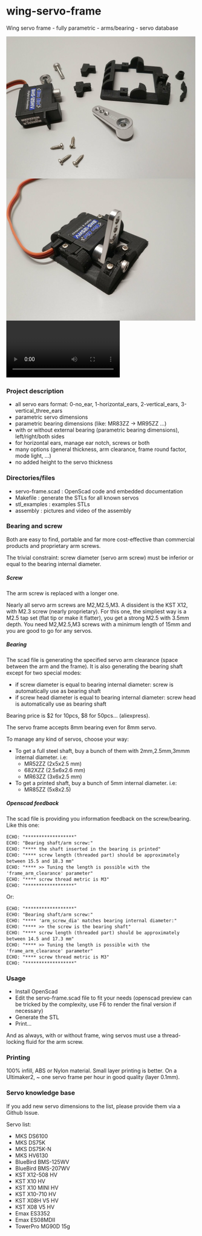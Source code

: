 # wing-servo-frame

Wing servo frame - fully parametric - arms/bearing - servo database

<img src="https://github.com/guillaumef/wing-servo-frame/blob/master/assembly/p01-assembly.jpg" width="500" alt="wing servo frame" align="center" />

<img src="https://github.com/guillaumef/wing-servo-frame/blob/master/assembly/p06-assembly.jpg" width="500" alt="wing servo frame" align="center" />

<video>
  <source src="https://github.com/guillaumef/wing-servo-frame/blob/master/assembly/video.webm" type="video/webm; codecs=vp9,vorbis">
  <source src="https://github.com/guillaumef/wing-servo-frame/blob/master/assembly/video.mp4" type="video/mp4">
</video>

### Project description

- all servo ears format: 0-no_ear, 1-horizontal_ears, 2-vertical_ears, 3-vertical_three_ears
- parametric servo dimensions
- parametric bearing dimensions (like: MR83ZZ -> MR95ZZ ...)
- with or without external bearing (parametric bearing dimensions), left/right/both sides
- for horizontal ears, manage ear notch, screws or both
- many options (general thickness, arm clearance, frame round factor, mode light, ...)
- no added height to the servo thickness

### Directories/files

- servo-frame.scad : OpenScad code and embedded documentation
- Makefile : generate the STLs for all known servos
- stl_examples : examples STLs
- assembly : pictures and video of the assembly

### Bearing and screw

Both are easy to find, portable and far more cost-effective than commercial products and
proprietary arm screws.

The trivial constraint:
screw diameter (servo arm screw) must be inferior or equal to the bearing internal diameter.

##### Screw

The arm screw is replaced with a longer one.

Nearly all servo arm screws are M2,M2.5,M3.
A dissident is the KST X12, with M2.3 screw (nearly proprietary).
For this one, the simpliest way is a M2.5 tap set (flat tip or make it flatter), you get a strong M2.5 with 3.5mm depth.
You need M2,M2.5,M3 screws with a minimum length of 15mm and you are good to go for any servos.

##### Bearing

The scad file is generating the specified servo arm clearance (space between the
arm and the frame).
It is also generating the bearing shaft except for two special modes:
- if screw diameter is equal to bearing internal diameter: screw is automatically use as bearing shaft
- if screw head diameter is equal to bearing internal diameter: screw head is automatically use as bearing shaft

Bearing price is $2 for 10pcs, $8 for 50pcs... (aliexpress).

The servo frame accepts 8mm bearing even for 8mm servo.

To manage any kind of servos, choose your way:
- To get a full steel shaft, buy a bunch of them with 2mm,2.5mm,3mmm internal diameter. i.e:
  - MR52ZZ (2x5x2.5 mm)
  - 682XZZ (2.5x6x2.6 mm)
  - MR63ZZ (3x6x2.5 mm)
- To get a printed shaft, buy a bunch of 5mm internal diameter. i.e:
  - MR85ZZ (5x8x2.5)

##### Openscad feedback

The scad file is providing you information feedback on the screw/bearing.
Like this one:
```
ECHO: "******************"
ECHO: "Bearing shaft/arm screw:"
ECHO: "**** the shaft inserted in the bearing is printed"
ECHO: "**** screw length (threaded part) should be approximately between 15.5 and 18.3 mm"
ECHO: "**** >> Tuning the length is possible with the 'frame_arm_clearance' parameter"
ECHO: "**** screw thread metric is M3"
ECHO: "******************"
```
Or:
```
ECHO: "******************"
ECHO: "Bearing shaft/arm screw:"
ECHO: "**** 'arm_screw_dia' matches bearing internal diameter:"
ECHO: "**** >> the screw is the bearing shaft"
ECHO: "**** screw length (threaded part) should be approximately between 14.5 and 17.3 mm"
ECHO: "**** >> Tuning the length is possible with the 'frame_arm_clearance' parameter"
ECHO: "**** screw thread metric is M3"
ECHO: "******************"
```

### Usage

- Install OpenScad
- Edit the servo-frame.scad file to fit your needs (openscad preview can be tricked by the complexity, use F6 to render the final version if necessary)
- Generate the STL
- Print...

And as always, with or without frame, wing servos must use a thread-locking fluid for the arm screw.

### Printing

100% infill, ABS or Nylon material. Small layer printing is better.
On a Ultimaker2, ~ one servo frame per hour in good quality (layer 0.1mm).

### Servo knowledge base

If you add new servo dimensions to the list, please provide them via a Github Issue.

Servo list:

- MKS DS6100
- MKS DS75K
- MKS DS75K-N
- MKS HV6130
- BlueBird BMS-125WV
- BlueBird BMS-207WV
- KST X12-508 HV
- KST X10 HV
- KST X10 MINI HV
- KST X10-710 HV
- KST X08H V5 HV
- KST X08 V5 HV
- Emax ES3352
- Emax ES08MDII
- TowerPro MG90D 15g
